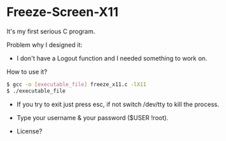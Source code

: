 # Freeze-Screen-X11

It's my first serious C program.

Problem why I designed it: 

- I don't have a Logout function and I needed something to work on.

How to use it?

```bash
$ gcc -o [executable_file] freeze_x11.c -lX11
$ ./executable_file
```

- If you try to exit just press esc, if not switch /dev/tty to kill the process.
- Type your username & your password ($USER !root).

- License?
